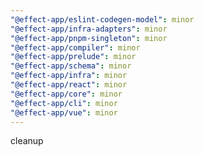 ```yaml
---
"@effect-app/eslint-codegen-model": minor
"@effect-app/infra-adapters": minor
"@effect-app/pnpm-singleton": minor
"@effect-app/compiler": minor
"@effect-app/prelude": minor
"@effect-app/schema": minor
"@effect-app/infra": minor
"@effect-app/react": minor
"@effect-app/core": minor
"@effect-app/cli": minor
"@effect-app/vue": minor
---
```


cleanup
